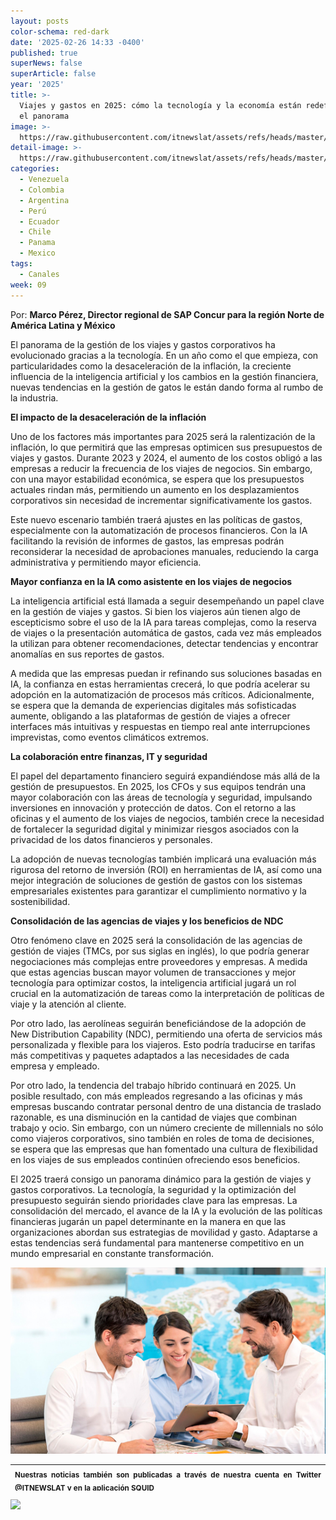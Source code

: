 ```yaml
---
layout: posts
color-schema: red-dark
date: '2025-02-26 14:33 -0400'
published: true
superNews: false
superArticle: false
year: '2025'
title: >-
  Viajes y gastos en 2025: cómo la tecnología y la economía están redefiniendo
  el panorama
image: >-
  https://raw.githubusercontent.com/itnewslat/assets/refs/heads/master/img/540x320/consejos-de-viajes-p.jpg
detail-image: >-
  https://raw.githubusercontent.com/itnewslat/assets/refs/heads/master/img/1024x680/consejos-de-viajes-g.jpg
categories:
  - Venezuela
  - Colombia
  - Argentina
  - Perú
  - Ecuador
  - Chile
  - Panama
  - Mexico
tags:
  - Canales
week: 09
---
```

Por: **Marco Pérez, Director regional de SAP Concur para la región Norte de América Latina y México**

El panorama de la gestión de los viajes y gastos corporativos ha evolucionado gracias a la tecnología. En un año como el que empieza, con particularidades como la desaceleración de la inflación, la creciente influencia de la inteligencia artificial y los cambios en la gestión financiera, nuevas tendencias en la gestión de gatos le están dando forma al rumbo de la industria.

**El impacto de la desaceleración de la inflación**

Uno de los factores más importantes para 2025 será la ralentización de la inflación, lo que permitirá que las empresas optimicen sus presupuestos de viajes y gastos. Durante 2023 y 2024, el aumento de los costos obligó a las empresas a reducir la frecuencia de los viajes de negocios. Sin embargo, con una mayor estabilidad económica, se espera que los presupuestos actuales rindan más, permitiendo un aumento en los desplazamientos corporativos sin necesidad de incrementar significativamente los gastos.


Este nuevo escenario también traerá ajustes en las políticas de gastos, especialmente con la automatización de procesos financieros. Con la IA facilitando la revisión de informes de gastos, las empresas podrán reconsiderar la necesidad de aprobaciones manuales, reduciendo la carga administrativa y permitiendo mayor eficiencia.

**Mayor confianza en la IA como asistente en los viajes de negocios**

La inteligencia artificial está llamada a seguir desempeñando un papel clave en la gestión de viajes y gastos. Si bien los viajeros aún tienen algo de escepticismo sobre el uso de la IA para tareas complejas, como la reserva de viajes o la presentación automática de gastos, cada vez más empleados la utilizan para obtener recomendaciones, detectar tendencias y encontrar anomalías en sus reportes de gastos.

A medida que las empresas puedan ir refinando sus soluciones basadas en IA, la confianza en estas herramientas crecerá, lo que podría acelerar su adopción en la automatización de procesos más críticos. Adicionalmente, se espera que la demanda de experiencias digitales más sofisticadas aumente, obligando a las plataformas de gestión de viajes a ofrecer interfaces más intuitivas y respuestas en tiempo real ante interrupciones imprevistas, como eventos climáticos extremos.

**La colaboración entre finanzas, IT y seguridad**

El papel del departamento financiero seguirá expandiéndose más allá de la gestión de presupuestos. En 2025, los CFOs y sus equipos tendrán una mayor colaboración con las áreas de tecnología y seguridad, impulsando inversiones en innovación y protección de datos. Con el retorno a las oficinas y el aumento de los viajes de negocios, también crece la necesidad de fortalecer la seguridad digital y minimizar riesgos asociados con la privacidad de los datos financieros y personales.

La adopción de nuevas tecnologías también implicará una evaluación más rigurosa del retorno de inversión (ROI) en herramientas de IA, así como una mejor integración de soluciones de gestión de gastos con los sistemas empresariales existentes para garantizar el cumplimiento normativo y la sostenibilidad.

**Consolidación de las agencias de viajes y los beneficios de NDC**

Otro fenómeno clave en 2025 será la consolidación de las agencias de gestión de viajes (TMCs, por sus siglas en inglés), lo que podría generar negociaciones más complejas entre proveedores y empresas. A medida que estas agencias buscan mayor volumen de transacciones y mejor tecnología para optimizar costos, la inteligencia artificial jugará un rol crucial en la automatización de tareas como la interpretación de políticas de viaje y la atención al cliente.

Por otro lado, las aerolíneas seguirán beneficiándose de la adopción de New Distribution Capability (NDC), permitiendo una oferta de servicios más personalizada y flexible para los viajeros. Esto podría traducirse en tarifas más competitivas y paquetes adaptados a las necesidades de cada empresa y empleado.

Por otro lado, la tendencia del trabajo híbrido continuará en 2025. Un posible resultado, con más empleados regresando a las oficinas y más empresas buscando contratar personal dentro de una distancia de traslado razonable, es una disminución en la cantidad de viajes que combinan trabajo y ocio. Sin embargo, con un número creciente de millennials no sólo como viajeros corporativos, sino también en roles de toma de decisiones, se espera que las empresas que han fomentado una cultura de flexibilidad en los viajes de sus empleados continúen ofreciendo esos beneficios.

El 2025 traerá consigo un panorama dinámico para la gestión de viajes y gastos corporativos. La tecnología, la seguridad y la optimización del presupuesto seguirán siendo prioridades clave para las empresas. La consolidación del mercado, el avance de la IA y la evolución de las políticas financieras jugarán un papel determinante en la manera en que las organizaciones abordan sus estrategias de movilidad y gasto. Adaptarse a estas tendencias será fundamental para mantenerse competitivo en un mundo empresarial en constante transformación.

![](https://raw.githubusercontent.com/itnewslat/assets/refs/heads/master/img/540x320/consejos-de-viajes-p.jpg)

<table style="height: 42px;" width="569">
<tbody>
<tr>
<td style="text-align: justify;"><sub><strong>Nuestras noticias también son publicadas a través de nuestra cuenta en Twitter <a href="https://twitter.com/itnewslat?lang=es">@ITNEWSLAT</a> y en la aplicación <a href="https://squidapp.co/en/">SQUID</a></strong></sub></td>
</tr>
</tbody>
</table>

<img src="https://tracker.metricool.com/c3po.jpg?hash=56f88a41e39ab42c063cc51676587a04"/>